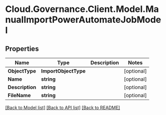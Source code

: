 # Cloud.Governance.Client.Model.ManualImportPowerAutomateJobModel
## Properties

Name | Type | Description | Notes
------------ | ------------- | ------------- | -------------
**ObjectType** | **ImportObjectType** |  | [optional] 
**Name** | **string** |  | [optional] 
**Description** | **string** |  | [optional] 
**FileName** | **string** |  | [optional] 

[[Back to Model list]](../README.md#documentation-for-models) [[Back to API list]](../README.md#documentation-for-api-endpoints) [[Back to README]](../README.md)

